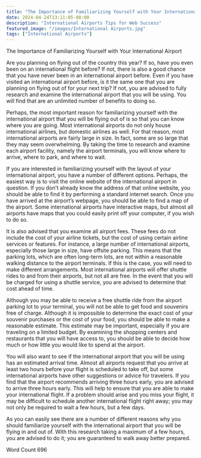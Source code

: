 ```yaml
---
title: "The Importance of Familiarizing Yourself with Your International Airport"
date: 2024-04-24T13:11:05-08:00
description: "International Airports Tips for Web Success"
featured_image: "/images/International Airports.jpg"
tags: ["International Airports"]
---
```


The Importance of Familiarizing Yourself with Your International Airport

Are you planning on flying out of the country this year?  If so, have you even been on an international flight before?  If not, there is also a good chance that you have never been in an international airport before.  Even if you have visited an international airport before, is it the same one that you are planning on flying out of for your next trip?  If not, you are advised to fully research and examine the international airport that you will be using. You will find that are an unlimited number of benefits to doing so. 

Perhaps, the most important reason for familiarizing yourself with the international airport that you will be flying out of is so that you can know where you are going. Most international airports do not only house international airlines, but domestic airlines as well. For that reason, most international airports are fairly large in size. In fact, some are so large that they may seem overwhelming.  By taking the time to research and examine each airport facility, namely the airport terminals, you will know where to arrive, where to park, and where to wait.

If you are interested in familiarizing yourself with the layout of your international airport, you have a number of different options. Perhaps, the easiest way is to visit the online website of the international airport in question. If you don’t already know the address of that online website, you should be able to find it by performing a standard internet search. Once you have arrived at the airport’s webpage, you should be able to find a map of the airport. Some international airports have interactive maps, but almost all airports have maps that you could easily print off your computer, if you wish to do so.  

It is also advised that you examine all airport fees. These fees do not include the cost of your airline tickets, but the cost of using certain airline services or features. For instance, a large number of international airports, especially those large in size, have offsite parking. This means that the parking lots, which are often long-term lots, are not within a reasonable walking distance to the airport terminals. If this is the case, you will need to make different arrangements. Most international airports will offer shuttle rides to and from their airports, but not all are free. In the event that you will be charged for using a shuttle service, you are advised to determine that cost ahead of time.

Although you may be able to receive a free shuttle ride from the airport parking lot to your terminal, you will not be able to get food and souvenirs free of charge. Although it is impossible to determine the exact cost of your souvenir purchases or the cost of your food, you should be able to make a reasonable estimate. This estimate may be important, especially if you are traveling on a limited budget. By examining the shopping centers and restaurants that you will have access to, you should be able to decide how much or how little you would like to spend at the airport. 

You will also want to see if the international airport that you will be using has an estimated arrival time. Almost all airports request that you arrive at least two hours before your flight is scheduled to take off, but some international airports have other suggestions or advice for travelers. If you find that the airport recommends arriving three hours early, you are advised to arrive three hours early. This will help to ensure that you are able to make your international flight.  If a problem should arise and you miss your flight, it may be difficult to schedule another international flight right away; you may not only be required to wait a few hours, but a few days.

As you can easily see there are a number of different reasons why you should familiarize yourself with the international airport that you will be flying in and out of. With this research taking a maximum of a few hours, you are advised to do it; you are guaranteed to walk away better prepared.

Word Count 696

